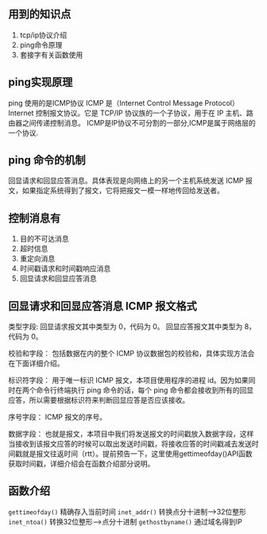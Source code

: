 ## 用到的知识点
1. tcp/ip协议介绍
2. ping命令原理
3. 套接字有关函数使用

## ping实现原理
ping 使用的是ICMP协议
ICMP 是（Internet Control Message Protocol）Internet 控制报文协议。它是 TCP/IP 协议族的一个子协议，用于在 IP 主机、路由器之间传递控制消息。
ICMP是IP协议不可分割的一部分,ICMP是属于网络层的一个协议.

## ping 命令的机制
回显请求和回显应答消息。具体表现是向网络上的另一个主机系统发送 ICMP 报文，如果指定系统得到了报文，它将把报文一模一样地传回给发送者。

## 控制消息有
1. 目的不可达消息
2. 超时信息
3. 重定向消息
4. 时间戳请求和时间戳响应消息
5. 回显请求和回显应答消息

## 回显请求和回显应答消息 ICMP 报文格式
类型字段:
回显请求报文其中类型为 0，代码为 0。
回显应答报文其中类型为 8，代码为 0。

校验和字段：
包括数据在内的整个 ICMP 协议数据包的校验和，具体实现方法会在下面详细介绍。

标识符字段：
用于唯一标识 ICMP 报文，本项目使用程序的进程 id。因为如果同时在两个命令行终端执行 ping 命令的话，每个 ping 命令都会接收到所有的回显应答，所以需要根据标识符来判断回显应答是否应该接收。

序号字段：
ICMP 报文的序号。

数据字段：
也就是报文，本项目中我们将发送报文的时间戳放入数据字段，这样当接收到该报文应答的时候可以取出发送时间戳，将接收应答的时间戳减去发送时间戳就是报文往返时间（rtt）。提前预告一下，这里使用gettimeofday()API函数获取时间戳，详细介绍会在函数介绍部分说明。

## 函数介绍
`gettimeofday()` 精确存入当前时间
`inet_addr()` 转换点分十进制-->32位整形
`inet_ntoa()` 转换32位整形-->点分十进制
`gethostbyname()` 通过域名得到IP
